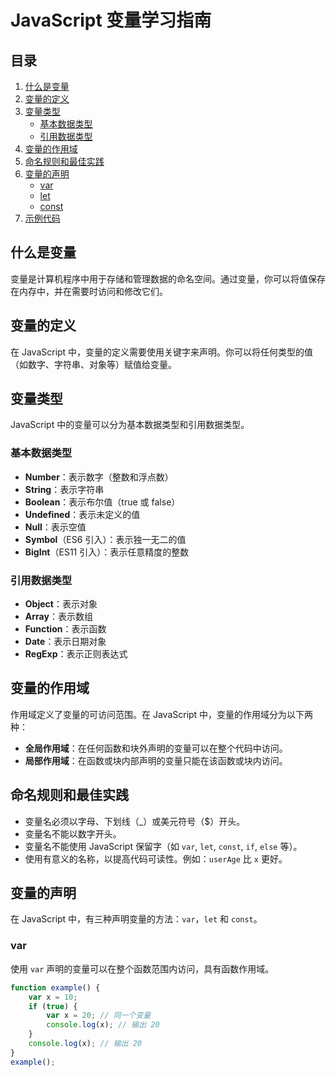 # JavaScript 变量学习指南

## 目录
1. [什么是变量](#什么是变量)
2. [变量的定义](#变量的定义)
3. [变量类型](#变量类型)
   - [基本数据类型](#基本数据类型)
   - [引用数据类型](#引用数据类型)
4. [变量的作用域](#变量的作用域)
5. [命名规则和最佳实践](#命名规则和最佳实践)
6. [变量的声明](#变量的声明)
   - [var](#var)
   - [let](#let)
   - [const](#const)
7. [示例代码](#示例代码)

## 什么是变量
变量是计算机程序中用于存储和管理数据的命名空间。通过变量，你可以将值保存在内存中，并在需要时访问和修改它们。

## 变量的定义
在 JavaScript 中，变量的定义需要使用关键字来声明。你可以将任何类型的值（如数字、字符串、对象等）赋值给变量。

## 变量类型
JavaScript 中的变量可以分为基本数据类型和引用数据类型。

### 基本数据类型
- **Number**：表示数字（整数和浮点数）
- **String**：表示字符串
- **Boolean**：表示布尔值（true 或 false）
- **Undefined**：表示未定义的值
- **Null**：表示空值
- **Symbol**（ES6 引入）：表示独一无二的值
- **BigInt**（ES11 引入）：表示任意精度的整数

### 引用数据类型
- **Object**：表示对象
- **Array**：表示数组
- **Function**：表示函数
- **Date**：表示日期对象
- **RegExp**：表示正则表达式

## 变量的作用域
作用域定义了变量的可访问范围。在 JavaScript 中，变量的作用域分为以下两种：

- **全局作用域**：在任何函数和块外声明的变量可以在整个代码中访问。
- **局部作用域**：在函数或块内部声明的变量只能在该函数或块内访问。

## 命名规则和最佳实践
- 变量名必须以字母、下划线（_）或美元符号（$）开头。
- 变量名不能以数字开头。
- 变量名不能使用 JavaScript 保留字（如 `var`, `let`, `const`, `if`, `else` 等）。
- 使用有意义的名称，以提高代码可读性。例如：`userAge` 比 `x` 更好。

## 变量的声明
在 JavaScript 中，有三种声明变量的方法：`var`，`let` 和 `const`。

### var
使用 `var` 声明的变量可以在整个函数范围内访问，具有函数作用域。

```javascript  
function example() {  
    var x = 10;  
    if (true) {  
        var x = 20; // 同一个变量  
        console.log(x); // 输出 20  
    }  
    console.log(x); // 输出 20  
}  
example();  
